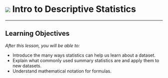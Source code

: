 # ![](https://ga-dash.s3.amazonaws.com/production/assets/logo-9f88ae6c9c3871690e33280fcf557f33.png) Intro to Descriptive Statistics


---

## Learning Objectives
*After this lesson, you will be able to:*

- Introduce the many ways statistics can help us learn about a dataset.
- Explain what commonly used summary statistics are and apply them to new datasets.
- Understand mathematical notation for formulas.
